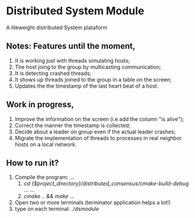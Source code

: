 # Distributed System Module
A liteweight distributed System plataform

## Notes: Features until the moment,
1. It is working just with threads simulating hosts;
2. The host joing to the group by multicasting communication;
3. It is detecting crashed threads;
4. It shows up threads joined to the group in a table on the screen;
5. Updates the the timestamp of the last heart beat of a host.

## Work in progress,
1. Improve the information on the screen (i.e add the column "is alive");
2. Correct the manner the timestamp is collected;
3. Decide about a leader on group even if the actual leader crashes;
4. Migrate the implementation of threads to processes in real neighbor hosts on a local network.

## How to run it?
1. Compile the program:
   ...
   1. *cd {$project_directory}/distributed_consensus/cmake-build-debug*
   ...
   ...
   2. *cmake .. && make*
   ...
2. Open two or more terminals (terminator application helps a lot!)
3. type on each terminal: *./dsmodule* 
